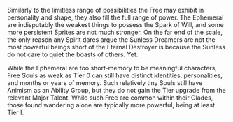 Similarly to the limitless range of possibilities the Free may exhibit in personality and shape, they also fill the full range of power. The Ephemeral are indisputably the weakest things to possess the Spark of Will, and some more persistent Sprites are not much stronger. On the far end of the scale, the only reason any Spirit dares argue the Sunless Dreamers are not the most powerful beings short of the Eternal Destroyer is because the Sunless do not care to quiet the boasts of others. Yet.

While the Ephemeral are too short-memory to be meaningful characters, Free Souls as weak as Tier 0 can still have distinct identities, personalities, and months or years of memory. Such relatively tiny Souls still have Animism as an Ability Group, but they do not gain the Tier upgrade from the relevant Major Talent. While such Free are common within their Glades, those found wandering alone are typically more powerful, being at least Tier I.
